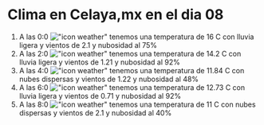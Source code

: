 # Clima en Celaya,mx en el dia 08

1. A las 0:0 !["icon weather"](http://openweathermap.org/img/w/10n.png) tenemos una temperatura de 16 C con lluvia ligera y  vientos de 2.1 y nubosidad al 75%
1. A las 2:0 !["icon weather"](http://openweathermap.org/img/w/10n.png) tenemos una temperatura de 14.2 C con lluvia ligera y  vientos de 1.21 y nubosidad al 92%
1. A las 4:0 !["icon weather"](http://openweathermap.org/img/w/03n.png) tenemos una temperatura de 11.84 C con nubes dispersas y  vientos de 1.22 y nubosidad al 48%
1. A las 6:0 !["icon weather"](http://openweathermap.org/img/w/10n.png) tenemos una temperatura de 12.73 C con lluvia ligera y  vientos de 0.71 y nubosidad al 92%
1. A las 8:0 !["icon weather"](http://openweathermap.org/img/w/03n.png) tenemos una temperatura de 11 C con nubes dispersas y  vientos de 2.1 y nubosidad al 40%
